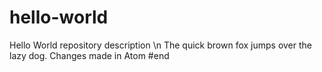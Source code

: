 # hello-world
Hello World repository description
\n
The quick brown fox jumps over the lazy dog.
Changes made in Atom
#end
